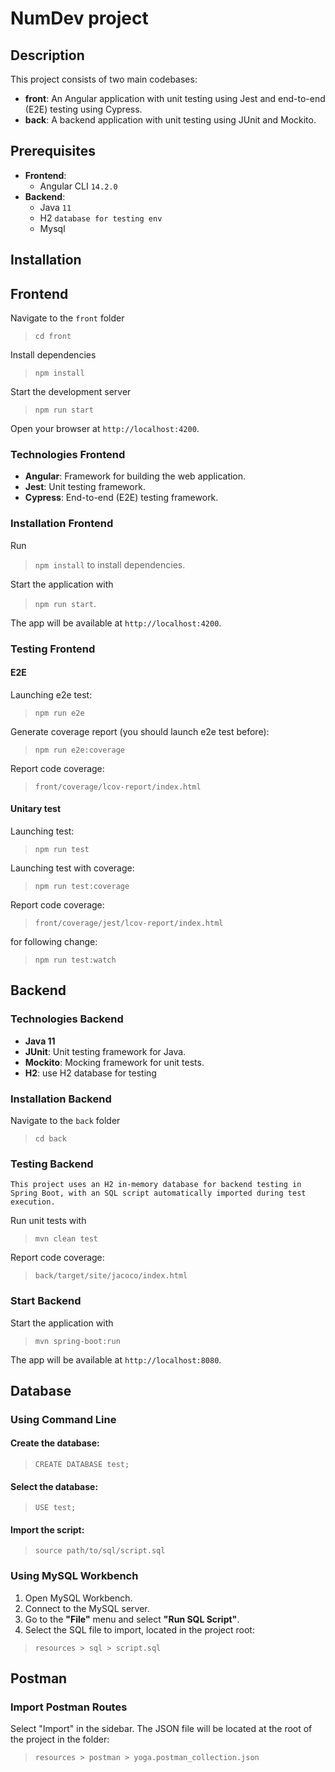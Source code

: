 
# NumDev project

## Description
This project consists of two main codebases:
- **front**: An Angular application with unit testing using Jest and end-to-end (E2E) testing using Cypress.
- **back**: A backend application with unit testing using JUnit and Mockito.

## Prerequisites
- **Frontend**:
  - Angular CLI `14.2.0`
- **Backend**:
  - Java `11`
  - H2 `database for testing env` 
  - Mysql 

## Installation

## Frontend

Navigate to the `front` folder
>  `cd front`

Install dependencies
> `npm install`

Start the development server
> `npm run start`

Open your browser at `http://localhost:4200`.

### Technologies Frontend
- **Angular**: Framework for building the web application.
- **Jest**: Unit testing framework.
- **Cypress**: End-to-end (E2E) testing framework.

### Installation Frontend

Run
>  `npm install` to install dependencies. 

Start the application with
>  `npm run start`. 

The app will be available at `http://localhost:4200`.

### Testing Frontend
#### E2E

Launching e2e test:
> `npm run e2e`

Generate coverage report (you should launch e2e test before):
> `npm run e2e:coverage`

Report code coverage:
> `front/coverage/lcov-report/index.html`

#### Unitary test

Launching test:
> `npm run test`

Launching test with coverage:
> `npm run test:coverage`

Report code coverage:
> `front/coverage/jest/lcov-report/index.html`

for following change:
> `npm run test:watch`

## Backend

### Technologies Backend
- **Java 11**
- **JUnit**: Unit testing framework for Java.
- **Mockito**: Mocking framework for unit tests.
- **H2**: use H2 database for testing

### Installation Backend

Navigate to the `back` folder
>  `cd back`

### Testing Backend

`This project uses an H2 in-memory database for backend testing in Spring Boot, with an SQL script automatically imported during test execution.`

Run unit tests with 
> `mvn clean test`

Report code coverage:
> `back/target/site/jacoco/index.html`

### Start Backend
Start the application with 
> `mvn spring-boot:run` 

The app will be available at `http://localhost:8080`.

## Database  

### Using Command Line  
#### Create the database:  
> `CREATE DATABASE test;`  

#### Select the database:  
> `USE test;`  

#### Import the script:  
> `source path/to/sql/script.sql`  

### Using MySQL Workbench  

1. Open MySQL Workbench.  
2. Connect to the MySQL server.  
3. Go to the **"File"** menu and select **"Run SQL Script"**.  
4. Select the SQL file to import, located in the project root: 
  > `resources > sql > script.sql`

## Postman

### Import Postman Routes

Select "Import" in the sidebar. 
The JSON file will be located at the root of the project in the folder: 
> `resources > postman > yoga.postman_collection.json`
